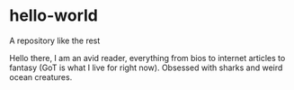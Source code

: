 # hello-world
A repository like the rest

  Hello there, 
  I am an avid reader, everything from bios to internet articles to fantasy (GoT is what I live for right now). Obsessed with sharks and weird ocean creatures. 
